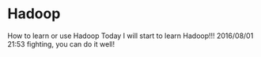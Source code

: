 # Hadoop
How to learn or use Hadoop
Today I will start to learn Hadoop!!!   2016/08/01 21:53
fighting, you can do it well!
